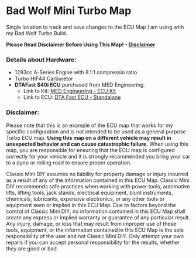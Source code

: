 # Bad Wolf Mini Turbo Map

Single location to track and save changes to the ECU Map I am using with my Bad Wolf Turbo Build.

**Please Read Disclaimer Before Using This Map! - [Disclaimer](#disclaimer)**

### Details about Hardware:

* 1293cc A-Series Engine with 8.1:1 compressio ratio
* Turbo HIF44 Carburetor
* **DTAFast S40i ECU** purchased from MED Engineering.
  * Link to Kit: [MED Engineering - ECU Kit](https://www.med-engineering.co.uk/ancillaries/engine-management/med-ignition-management-kit)
  * Link to ECU: [DTA Fast ECU - Standalone](https://www.dtafast.co.uk/dta_products/s40i-ecu-ignition-only/)

### Disclaimer:

Please note that this is an example of the ECU map that works for my specific configuration and is not intended to be used as a general purpose Turbo ECU map. **Using this map on a different vehicle may result in unexpected behavior and can cause catastrophic failure.** When using this map, you are responsible for ensuring that the ECU map is configured correctly for your vehicle and it is strongly recommended you bring your car to a dyno or rolling road to ensure proper operation.

Classic Mini DIY assumes no liability for property damage or injury incurred as a result of any of the information contained in this ECU Map.  Classic Mini DIY recommends safe practices when working with power tools, automotive lifts, lifting tools, jack stands, electrical equipment, blunt instruments, chemicals, lubricants, expensive electronics, or any other tools or equipment seen or implied in this ECU Map.  Due to factors beyond the control of Classic Mini DIY, no information contained in this ECU Map shall create any express or implied warranty or guarantee of any particular result.  Any injury, damage, or loss that may result from improper use of these tools, equipment, or the information contained in this ECU Map is the sole responsibility of the user and not Classic Mini DIY. Only attempt your own repairs if you can accept personal responsibility for the results, whether they are good or bad.